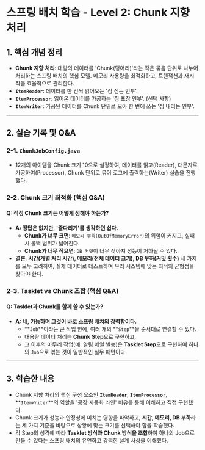 # 스프링 배치 학습 - Level 2: Chunk 지향 처리

## 1. 핵심 개념 정리
- **Chunk 지향 처리**: 대량의 데이터를 'Chunk(덩어리)'라는 작은 묶음 단위로 나누어 처리하는 스프링 배치의 핵심 모델. 메모리 사용량을 최적화하고, 트랜잭션과 재시작을 효율적으로 관리한다.
- **`ItemReader`**: 데이터를 한 건씩 읽어오는 '짐 싣는 인부'.
- **`ItemProcessor`**: 읽어온 데이터를 가공하는 '짐 포장 인부'. (선택 사항)
- **`ItemWriter`**: 가공된 데이터를 Chunk 단위로 모아 한 번에 쓰는 '짐 내리는 인부'.

---
## 2. 실습 기록 및 Q&A

### 2-1. `ChunkJobConfig.java`
- 12개의 아이템을 Chunk 크기 10으로 설정하여, 데이터를 읽고(Reader), 대문자로 가공하여(Processor), Chunk 단위로 묶어 로그에 출력하는(Writer) 실습을 진행했다.

### 2-2. Chunk 크기 최적화 (핵심 Q&A)

#### Q: 적정 Chunk 크기는 어떻게 정해야 하는가?
- **A: 정답은 없지만, '줄다리기'를 생각하면 쉽다.**
    - **Chunk가 너무 크면**: `메모리 부족(OutOfMemoryError)`의 위험이 커지고, 실패 시 롤백 범위가 넓어진다.
    - **Chunk가 너무 작으면**: `DB 커밋`이 너무 잦아져 성능이 저하될 수 있다.
- **결론**: **시간(개별 처리 시간), 메모리(전체 데이터 크기), DB 부하(커밋 횟수)** 세 가지를 모두 고려하여, 실제 데이터로 테스트하며 우리 시스템에 맞는 최적의 균형점을 찾아야 한다.

### 2-3. Tasklet vs Chunk 조합 (핵심 Q&A)

#### Q: Tasklet과 Chunk를 함께 쓸 수 있는가?
- **A: 네, 가능하며 그것이 바로 스프링 배치의 강력함이다.**
    - **`Job`**이라는 큰 작업 안에, 여러 개의 **`Step`**을 순서대로 연결할 수 있다.
    - 대용량 데이터 처리는 **Chunk Step**으로 구현하고,
    - 그 이후의 마무리 작업(예: 알림 메일 발송)은 **Tasklet Step**으로 구현하여 하나의 `Job`으로 엮는 것이 일반적인 실무 패턴이다.

---
## 3. 학습한 내용
- Chunk 지향 처리의 핵심 구성 요소인 **`ItemReader`**, **`ItemProcessor`**, **`ItemWriter`**의 역할을 '공장 자동화 라인' 비유를 통해 이해하고 직접 구현했다.
- Chunk 크기가 성능과 안정성에 미치는 영향을 파악하고, **시간, 메모리, DB 부하**라는 세 가지 기준을 바탕으로 상황에 맞는 크기를 선택해야 함을 학습했다.
- 각 Step의 성격에 따라 **Tasklet 방식과 Chunk 방식을 조합**하여 하나의 Job으로 만들 수 있다는 스프링 배치의 유연하고 강력한 설계 사상을 이해했다.